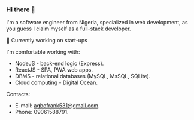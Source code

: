 ### Hi there 👋

I'm a software engineer from Nigeria, specialized in web development, as you guess I claim myself as a full-stack developer.

🔭 Currently working on start-ups

I'm comfortable working with:  
- NodeJS - back-end logic (Express). 
- ReactJS - SPA, PWA web apps. 
- DBMS - relational databases (MySQL, MsSQL, SQLite). 
- Cloud computing - Digital Ocean. 

Contacts:  
- E-mail: agbofrank531@gmail.com. 
- Phone: 09061588791. 
<!--
**Agbo-Frank/Agbo-Frank** is a ✨ _special_ ✨ repository because its `README.md` (this file) appears on your GitHub profile.

Here are some ideas to get you started:

- 🔭 I’m currently working on ...
- 🌱 I’m currently learning ...
- 👯 I’m looking to collaborate on ...
- 🤔 I’m looking for help with ...
- 💬 Ask me about ...
- 📫 How to reach me: ...
- 😄 Pronouns: ...
- ⚡ Fun fact: ...
-->
